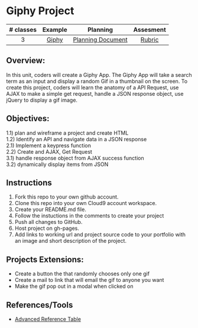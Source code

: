 # Giphy Project

| # classes|Example|Planning|Assesment|
|:--:|:--:|:--:|:--:|
| 3 |[Giphy](https://scriptedcurriculum.github.io/advanced_giphy_solution/)|[Planning Document](https://drive.google.com/open?id=1LJcfvOTUZHwjdjZMU-94r5tXVEYmhJjb6ExYJf0zSQ8)|[Rubric](https://drive.google.com/open?id=1NhN9GCw6g9ySGZYSW3yMyM0Ld-Hjpo0fNJJgY7u1rvo)|

## Overview: 
In this unit, coders will create a Giphy App. The Giphy App will take a search term as an input and display a random Gif in a thumbnail on the screen. To create this project, coders will learn the anatomy of a API Request, use AJAX to make a simple get request, handle a JSON response object, use jQuery to display a gif image.

## Objectives:
1.1) plan and wireframe a project and create HTML <br>
1.2) Identify an API and navigate data in a JSON response <br>
2.1) Implement a keypress function <br>
2.2) Create and AJAX, Get Request <br>
3.1) handle response object from AJAX success function <br>
3.2) dynamically display items from JSON <br>

## Instructions
1) Fork this repo to your own github account. 
2) Clone this repo into your own Cloud9 account workspace.
3) Create your README.md file.
4) Follow the instuctions in the comments to create your project
5) Push all changes to GitHub.
6) Host project on gh-pages.
7) Add links to working url and project source code to your portfolio with an image and short description of the project.

## Projects Extensions:
* Create a button the that randomly chooses only one gif
* Create a mail to link that will email the gif to anyone you want
* Make the gif pop out in a modal when clicked on

## References/Tools
* [Advanced Reference Table]()
